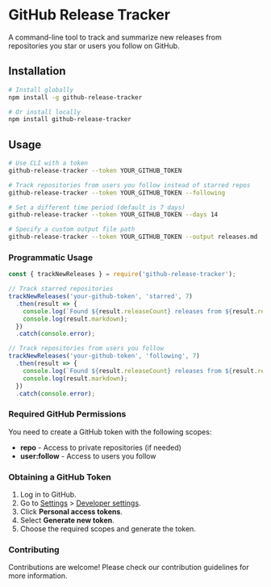 # GitHub Release Tracker

A command-line tool to track and summarize new releases from repositories you star or users you follow on GitHub.

## Installation

```bash
# Install globally
npm install -g github-release-tracker

# Or install locally
npm install github-release-tracker
```

## Usage

```bash
# Use CLI with a token
github-release-tracker --token YOUR_GITHUB_TOKEN

# Track repositories from users you follow instead of starred repos
github-release-tracker --token YOUR_GITHUB_TOKEN --following

# Set a different time period (default is 7 days)
github-release-tracker --token YOUR_GITHUB_TOKEN --days 14

# Specify a custom output file path
github-release-tracker --token YOUR_GITHUB_TOKEN --output releases.md
```

### Programmatic Usage

```js
const { trackNewReleases } = require('github-release-tracker');

// Track starred repositories
trackNewReleases('your-github-token', 'starred', 7)
  .then(result => {
    console.log(`Found ${result.releaseCount} releases from ${result.repoCount} repositories`);
    console.log(result.markdown);
  })
  .catch(console.error);

// Track repositories from users you follow
trackNewReleases('your-github-token', 'following', 7)
  .then(result => {
    console.log(`Found ${result.releaseCount} releases from ${result.repoCount} repositories`);
    console.log(result.markdown);
  })
  .catch(console.error);
```

### Required GitHub Permissions

You need to create a GitHub token with the following scopes:

- **repo** - Access to private repositories (if needed)
- **user:follow** - Access to users you follow

### Obtaining a GitHub Token

1. Log in to GitHub.
2. Go to [Settings](https://github.com/settings/tokens) > [Developer settings](https://github.com/settings/developers).
3. Click **Personal access tokens**.
4. Select **Generate new token**.
5. Choose the required scopes and generate the token.

### Contributing

Contributions are welcome! Please check our contribution guidelines for more information.



